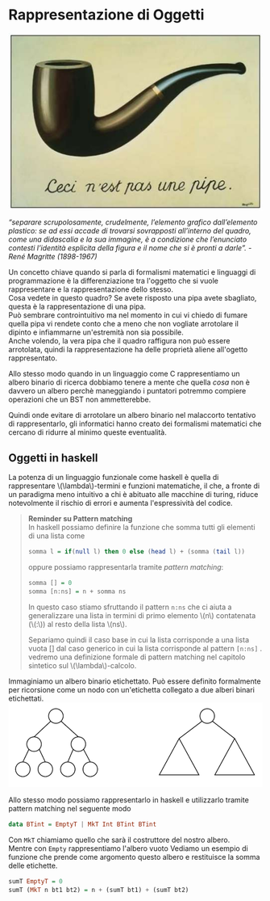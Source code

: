 # Rappresentazione di Oggetti

<img src="/img/magritte.jpg" alt="Picture" style="display: block; margin: 0 auto" />  

*“separare scrupolosamente, crudelmente, l’elemento grafico dall’elemento plastico: se ad essi accade di trovarsi sovrapposti all’interno del quadro, come una didascalia e la sua immagine, è a condizione che l’enunciato contesti l’identità esplicita della figura e il nome che si è pronti a darle”.   - René Magritte (1898-1967)*  
  
Un concetto chiave quando si parla di formalismi matematici e linguaggi di programmazione è la differenziazione tra l'oggetto che si vuole rappresentare e la rappresentazione dello stesso.  
Cosa vedete in questo quadro? Se avete risposto una pipa avete sbagliato, questa è la rappresentazione di una pipa.  
Può sembrare controintuitivo ma nel momento in cui vi chiedo di fumare quella pipa vi rendete conto che a meno che non vogliate arrotolare il dipinto e infiammarne un'estremità non sia possibile.  
Anche volendo, la vera pipa che il quadro raffigura non può essere arrotolata, quindi la rappresentazione ha delle proprietà aliene all'ogetto rappresentato.  

Allo stesso modo quando in un linguaggio come C rappresentiamo un albero binario di ricerca dobbiamo tenere a mente che quella *cosa* non è davvero un albero perchè maneggiando i puntatori potremmo compiere operazioni che un BST non ammetterebbe.  

Quindi onde evitare di arrotolare un albero binario nel malaccorto tentativo di rappresentarlo, gli informatici hanno creato dei formalismi matematici che cercano di ridurre al minimo queste eventualità.  

## Oggetti in haskell
La potenza di un linguaggio funzionale come haskell è quella di rappresentare \\(\lambda\\)-termini e funzioni matematiche, il che, a fronte di un paradigma meno intuitivo a chi è abituato alle macchine di turing, riduce notevolmente il rischio di errori e aumenta l'espressività del codice.  
  
> **Reminder su Pattern matching**  
> In haskell possiamo definire la funzione che somma tutti gli elementi di una lista come  
> ```haskell
> somma l = if(null l) then 0 else (head l) + (somma (tail l))
> ```
> oppure possiamo rappresentarla tramite *pattern matching*:  
> ```haskell
> somma [] = 0
> somma [n:ns] = n + somma ns
> ```
> In questo caso stiamo sfruttando il pattern ```n:ns``` che ci aiuta a generalizzare una lista in termini di primo elemento \\(n\\) contatenata (\\(:\\)) al resto della lista \\(ns\\). 
>  
> Separiamo quindi il caso base in cui la lista corrisponde a una lista vuota [] dal caso generico in cui la lista corrisponde al pattern ```[n:ns]``` .  
> vedremo una definizione formale di pattern matching nel capitolo sintetico sul \\(\lambda\\)-calcolo.  

Immaginiamo un albero binario etichettato. 
Può essere definito formalmente per ricorsione come un nodo con un'etichetta collegato a due alberi binari etichettati.  
<img src="/img/trees.png" alt="Picture" style="display: block; margin: 0 auto" />  
Allo stesso modo possiamo rappresentarlo in haskell e utilizzarlo tramite pattern matching nel seguente modo  

```haskell
data BTint = EmptyT | MkT Int BTint BTint
```
Con ```MkT``` chiamiamo quello che sarà il costruttore del nostro albero.  
Mentre con ```Empty``` rappresentiamo l'albero vuoto
Vediamo un esempio di funzione che prende come argomento questo albero e restituisce la somma delle etichette.  

```haskell
sumT EmptyT = 0
sumT (MkT n bt1 bt2) = n + (sumT bt1) + (sumT bt2)
```
